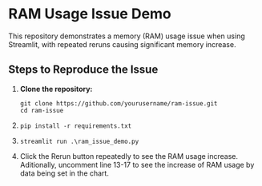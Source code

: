 # RAM Usage Issue Demo

This repository demonstrates a memory (RAM) usage issue when using Streamlit, with repeated reruns causing significant memory increase. 

## Steps to Reproduce the Issue

1. **Clone the repository:**
   ```
   git clone https://github.com/yourusername/ram-issue.git
   cd ram-issue

2. ```
   pip install -r requirements.txt
3. ```
   streamlit run .\ram_issue_demo.py
4. Click the Rerun button repeatedly to see the RAM usage increase. Aditionally, uncomment line 13-17 to see the increase of RAM usage by data being set in the chart.
